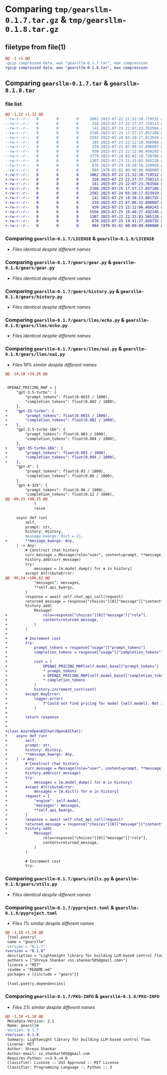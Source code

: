 # Comparing `tmp/gearsllm-0.1.7.tar.gz` & `tmp/gearsllm-0.1.8.tar.gz`

## filetype from file(1)

```diff
@@ -1 +1 @@
-gzip compressed data, was "gearsllm-0.1.7.tar", max compression
+gzip compressed data, was "gearsllm-0.1.8.tar", max compression
```

## Comparing `gearsllm-0.1.7.tar` & `gearsllm-0.1.8.tar`

### file list

```diff
@@ -1,12 +1,12 @@
--rw-r--r--   0        0        0     1062 2023-07-22 21:52:20.719532 gearsllm-0.1.7/LICENSE
--rw-r--r--   0        0        0      318 2023-07-23 22:37:37.759113 gearsllm-0.1.7/README.md
--rw-r--r--   0        0        0      141 2023-07-23 22:07:23.763584 gearsllm-0.1.7/gears/__init__.py
--rw-r--r--   0        0        0     2108 2023-07-25 17:57:17.857188 gearsllm-0.1.7/gears/gear.py
--rw-r--r--   0        0        0     2592 2023-07-24 03:10:17.813919 gearsllm-0.1.7/gears/history.py
--rw-r--r--   0        0        0      105 2023-07-23 22:12:10.360968 gearsllm-0.1.7/gears/llms/__init__.py
--rw-r--r--   0        0        0      234 2023-07-23 07:06:32.890807 gearsllm-0.1.7/gears/llms/base.py
--rw-r--r--   0        0        0      930 2023-07-23 22:12:06.460243 gearsllm-0.1.7/gears/llms/echo.py
--rw-r--r--   0        0        0     3779 2023-07-24 03:02:10.728788 gearsllm-0.1.7/gears/llms/oai.py
--rw-r--r--   0        0        0     1307 2023-07-23 22:33:03.565128 gearsllm-0.1.7/gears/utils.py
--rw-r--r--   0        0        0      676 2023-07-25 19:20:10.330958 gearsllm-0.1.7/pyproject.toml
--rw-r--r--   0        0        0      984 1970-01-01 00:00:00.000000 gearsllm-0.1.7/PKG-INFO
+-rw-r--r--   0        0        0     1062 2023-07-22 21:52:20.719532 gearsllm-0.1.8/LICENSE
+-rw-r--r--   0        0        0      318 2023-07-23 22:37:37.759113 gearsllm-0.1.8/README.md
+-rw-r--r--   0        0        0      141 2023-07-23 22:07:23.763584 gearsllm-0.1.8/gears/__init__.py
+-rw-r--r--   0        0        0     2108 2023-07-25 17:57:17.857188 gearsllm-0.1.8/gears/gear.py
+-rw-r--r--   0        0        0     2592 2023-07-24 03:10:17.813919 gearsllm-0.1.8/gears/history.py
+-rw-r--r--   0        0        0      141 2023-07-25 19:38:23.801725 gearsllm-0.1.8/gears/llms/__init__.py
+-rw-r--r--   0        0        0      234 2023-07-23 07:06:32.890807 gearsllm-0.1.8/gears/llms/base.py
+-rw-r--r--   0        0        0      930 2023-07-23 22:12:06.460243 gearsllm-0.1.8/gears/llms/echo.py
+-rw-r--r--   0        0        0     5556 2023-07-25 19:40:27.492346 gearsllm-0.1.8/gears/llms/oai.py
+-rw-r--r--   0        0        0     1307 2023-07-23 22:33:03.565128 gearsllm-0.1.8/gears/utils.py
+-rw-r--r--   0        0        0      676 2023-07-25 19:41:27.026735 gearsllm-0.1.8/pyproject.toml
+-rw-r--r--   0        0        0      984 1970-01-01 00:00:00.000000 gearsllm-0.1.8/PKG-INFO
```

### Comparing `gearsllm-0.1.7/LICENSE` & `gearsllm-0.1.8/LICENSE`

 * *Files identical despite different names*

### Comparing `gearsllm-0.1.7/gears/gear.py` & `gearsllm-0.1.8/gears/gear.py`

 * *Files identical despite different names*

### Comparing `gearsllm-0.1.7/gears/history.py` & `gearsllm-0.1.8/gears/history.py`

 * *Files identical despite different names*

### Comparing `gearsllm-0.1.7/gears/llms/echo.py` & `gearsllm-0.1.8/gears/llms/echo.py`

 * *Files identical despite different names*

### Comparing `gearsllm-0.1.7/gears/llms/oai.py` & `gearsllm-0.1.8/gears/llms/oai.py`

 * *Files 19% similar despite different names*

```diff
@@ -24,18 +24,26 @@
 
 
 OPENAI_PRICING_MAP = {
     "gpt-3.5-turbo": {
         "prompt_tokens": float(0.0015 / 1000),
         "completion_tokens": float(0.002 / 1000),
     },
+    "gpt-35-turbo": {
+        "prompt_tokens": float(0.0015 / 1000),
+        "completion_tokens": float(0.002 / 1000),
+    },
     "gpt-3.5-turbo-16k": {
         "prompt_tokens": float(0.003 / 1000),
         "completion_tokens": float(0.004 / 1000),
     },
+    "gpt-35-turbo-16k": {
+        "prompt_tokens": float(0.003 / 1000),
+        "completion_tokens": float(0.004 / 1000),
+    },
     "gpt-4": {
         "prompt_tokens": float(0.03 / 1000),
         "completion_tokens": float(0.06 / 1000),
     },
     "gpt-4-32k": {
         "prompt_tokens": float(0.06 / 1000),
         "completion_tokens": float(0.12 / 1000),
@@ -80,15 +88,15 @@
             )
             raise
 
     async def run(
         self,
         prompt: str,
         history: History,
-        message_kwargs: dict = {},
+        **message_kwargs: Any,
     ) -> Any:
         # Construct chat history
         curr_message = Message(role="user", content=prompt, **message_kwargs)
         history.add(curr_message)
         try:
             messages = [m.model_dump() for m in history]
         except AttributeError:
@@ -98,14 +106,62 @@
             "messages": messages,
             **self.api_kwargs,
         }
         response = await self.chat_api_call(request)
         returned_message = response["choices"][0]["message"]["content"]
         history.add(
             Message(
+                role=response["choices"][0]["message"]["role"],
+                content=returned_message,
+            )
+        )
+
+        # Increment cost
+        try:
+            prompt_tokens = response["usage"]["prompt_tokens"]
+            completion_tokens = response["usage"]["completion_tokens"]
+
+            cost = (
+                OPENAI_PRICING_MAP[self.model_base]["prompt_tokens"]
+                * prompt_tokens
+                + OPENAI_PRICING_MAP[self.model_base]["completion_tokens"]
+                * completion_tokens
+            )
+            history.increment_cost(cost)
+        except KeyError:
+            logger.error(
+                f"Could not find pricing for model {self.model}. Not incrementing cost."
+            )
+
+        return response
+
+
+class AzureOpenAIChat(OpenAIChat):
+    async def run(
+        self,
+        prompt: str,
+        history: History,
+        **message_kwargs: Any,
+    ) -> Any:
+        # Construct chat history
+        curr_message = Message(role="user", content=prompt, **message_kwargs)
+        history.add(curr_message)
+        try:
+            messages = [m.model_dump() for m in history]
+        except AttributeError:
+            messages = [m.dict() for m in history]
+        request = {
+            "engine": self.model,
+            "messages": messages,
+            **self.api_kwargs,
+        }
+        response = await self.chat_api_call(request)
+        returned_message = response["choices"][0]["message"]["content"]
+        history.add(
+            Message(
                 role=response["choices"][0]["message"]["role"],
                 content=returned_message,
             )
         )
 
         # Increment cost
         try:
```

### Comparing `gearsllm-0.1.7/gears/utils.py` & `gearsllm-0.1.8/gears/utils.py`

 * *Files identical despite different names*

### Comparing `gearsllm-0.1.7/pyproject.toml` & `gearsllm-0.1.8/pyproject.toml`

 * *Files 1% similar despite different names*

```diff
@@ -1,10 +1,10 @@
 [tool.poetry]
 name = "gearsllm"
-version = "0.1.7"
+version = "0.1.8"
 description = "Lightweight library for building LLM-based control flow."
 authors = ["Shreya Shankar <ss.shankar505@gmail.com>"]
 license = "MIT"
 readme = "README.md"
 packages = [{include = "gears"}]
 
 [tool.poetry.dependencies]
```

### Comparing `gearsllm-0.1.7/PKG-INFO` & `gearsllm-0.1.8/PKG-INFO`

 * *Files 2% similar despite different names*

```diff
@@ -1,10 +1,10 @@
 Metadata-Version: 2.1
 Name: gearsllm
-Version: 0.1.7
+Version: 0.1.8
 Summary: Lightweight library for building LLM-based control flow.
 License: MIT
 Author: Shreya Shankar
 Author-email: ss.shankar505@gmail.com
 Requires-Python: >=3.9,<4.0
 Classifier: License :: OSI Approved :: MIT License
 Classifier: Programming Language :: Python :: 3
```

